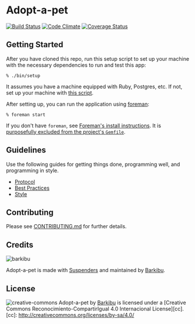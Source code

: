 Adopt-a-pet
===========

[![Build Status](https://travis-ci.org/barkibu/adopt-a-pet.svg?branch=master)](https://travis-ci.org/barkibu/adopt-a-pet)
[![Code Climate](https://codeclimate.com/github/barkibu/adopt-a-pet/badges/gpa.svg)](https://codeclimate.com/github/barkibu/adopt-a-pet)
[![Coverage Status](https://coveralls.io/repos/barkibu/adopt-a-pet/badge.png)](https://coveralls.io/r/barkibu/adopt-a-pet)

Getting Started
---------------

After you have cloned this repo, run this setup script to set up your machine
with the necessary dependencies to run and test this app:

    % ./bin/setup

It assumes you have a machine equipped with Ruby, Postgres, etc. If not, set up
your machine with [this script].

[this script]: https://github.com/thoughtbot/laptop

After setting up, you can run the application using [foreman]:

    % foreman start

If you don't have `foreman`, see [Foreman's install instructions][foreman]. It
is [purposefully excluded from the project's `Gemfile`][exclude].

[foreman]: https://github.com/ddollar/foreman
[exclude]: https://github.com/ddollar/foreman/pull/437#issuecomment-41110407

Guidelines
----------

Use the following guides for getting things done, programming well, and
programming in style.

* [Protocol](http://github.com/thoughtbot/guides/blob/master/protocol)
* [Best Practices](http://github.com/thoughtbot/guides/blob/master/best-practices)
* [Style](http://github.com/thoughtbot/guides/blob/master/style)

Contributing
------------

Please see [CONTRIBUTING.md](CONTRIBUTING.md) for further details.

Credits
-------

![barkibu](http://barkibu.s3.amazonaws.com/assets/logos/full/default.png)

Adopt-a-pet is made with [Suspenders](https://github.com/thoughtbot/suspenders)
and maintained by [Barkibu](http://www.barkibu.com).

License
-------

![creative-commons](https://i.creativecommons.org/l/by-sa/4.0/88x31.png)
Adopt-a-pet by [Barkibu](http://www.barkibu.com) is licensed under a
[Creative Commons Reconocimiento-CompartirIgual 4.0 Internacional License][cc].
[cc]: http://creativecommons.org/licenses/by-sa/4.0/
